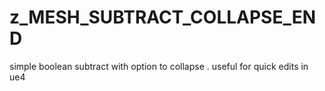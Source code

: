 # z_MESH_SUBTRACT_COLLAPSE_END

simple boolean subtract with option to collapse . useful for quick edits in ue4 
